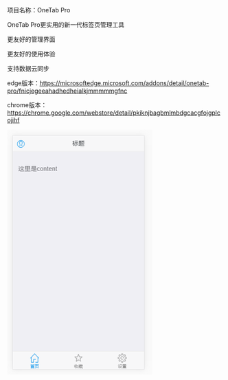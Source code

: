 项目名称：OneTab Pro

OneTab Pro更实用的新一代标签页管理工具

更友好的管理界面

更友好的使用体验

支持数据云同步

edge版本：https://microsoftedge.microsoft.com/addons/detail/onetab-pro/fnicjegeeahadhedheialkjmmmmmgfnc

chrome版本：https://chrome.google.com/webstore/detail/pkiknjbagbmlmbdgcacgfojgplcojihf

![Image text](https://raw.githubusercontent.com/hongmaju/light7Local/master/img/productShow/20170518152848.png)
